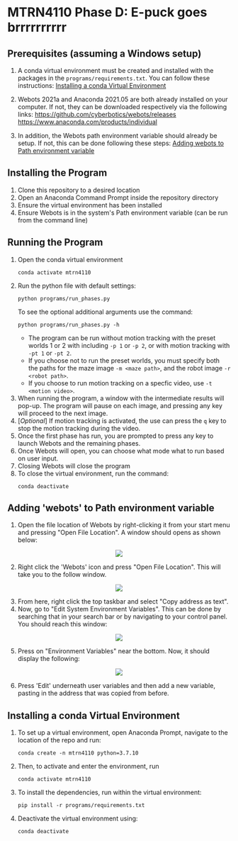 # MTRN4110 Phase D: E-puck goes brrrrrrrrrr 

## Prerequisites (assuming a Windows setup)
1. A conda virtual environment must be created and installed with the packages in the `programs/requirements.txt`. You can follow these instructions: [Installing a conda Virtual Environment](#installing-a-conda-virtual-environment)

2. Webots 2021a and Anaconda 2021.05 are both already installed on your computer. If not, they can be downloaded respectively via the following links: 
https://github.com/cyberbotics/webots/releases 
https://www.anaconda.com/products/individual

2. In addition, the Webots path environment variable should already be setup. If not, this can be done following these steps: [Adding webots to Path environment variable](#Adding-'webots'-to-Path-environment-variable)


## Installing the Program
1. Clone this repository to a desired location
2. Open an Anaconda Command Prompt inside the repository directory
3. Ensure the virtual environment has been installed
4. Ensure Webots is in the system's Path environment variable (can be run from the command line)
## Running the Program
1. Open the conda virtual environment 
    ```
    conda activate mtrn4110
    ```
2. Run the python file with default settings:
    ```
    python programs/run_phases.py
    ```
    To see the optional additional arguments use the command:
    ```
    python programs/run_phases.py -h
    ``` 
   * The program can be run without motion tracking with the preset worlds 1 or 2 with including `-p 1` or `-p 2`, or with motion tracking with `-pt 1` or `-pt 2`.
   * If you choose not to run the preset worlds, you must specify both the paths for the maze image `-m <maze path>`, and the robot image `-r <robot path>`.
   * If you choose to run motion tracking on a specfic video, use `-t <motion video>`.
3. When running the program, a window with the intermediate results will pop-up. The program will pause on each image, and pressing any key will proceed to the next image.
4. \[*Optional*\] If motion tracking is activated, the use can press the `q` key to stop the motion tracking during the video.
5. Once the first phase has run, you are prompted to press any key to launch Webots and the remaining phases.
6. Once Webots will open, you can choose what mode what to run based on user input. 
7. Closing Webots will close the program
8.  To close the virtual environment, run the command:
    ```
    conda deactivate
    ``` 

## Adding 'webots' to Path environment variable
1. Open the file location of Webots by right-clicking it from your start menu and pressing "Open File Location". A window should opens as shown below:
<p align="center">
  <img src="https://user-images.githubusercontent.com/42131486/130306301-08f379ab-6990-4a06-bd60-fc591913e3d9.PNG" />
</p>

2. Right click the 'Webots' icon and press "Open File Location". This will take you to the follow window. 
<p align="center">
  <img src="https://user-images.githubusercontent.com/42131486/130306633-574d8ded-0db1-44c0-902b-07eb91629b29.png" />
</p>

3. From here, right click the top taskbar and select "Copy address as text". 
4. Now, go to "Edit System Environment Variables". This can be done by searching that in your search bar or by navigating to your control panel. You should reach this window: 
<p align="center">
  <img src="https://user-images.githubusercontent.com/42131486/130306848-5fcf68b9-7b93-447b-86d3-d1c603cadd7b.png" />
</p>

5. Press on "Environment Variables" near the bottom. Now, it should display the following:
<p align="center">
  <img src="https://user-images.githubusercontent.com/42131486/130307131-51adc281-1d0a-4140-94e9-3465ee289495.png" />
</p>

6.  Press 'Edit' underneath user variables and then add a new variable, pasting in the address that was copied from before. 


## Installing a conda Virtual Environment

1. To set up a virtual environment, open Anaconda Prompt, navigate to the location of the repo and run:
    ```
    conda create -n mtrn4110 python=3.7.10
    ```

2. Then, to activate and enter the environment, run
    ```
    conda activate mtrn4110
    ```

3. To install the dependencies, run within the virtual environment:
    ```
    pip install -r programs/requirements.txt
    ```
4. Deactivate the virtual environment using:
    ```
    conda deactivate
    ```